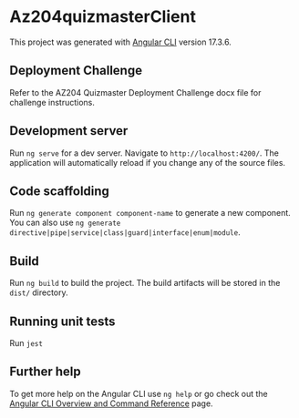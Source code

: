 # Az204quizmasterClient

This project was generated with [Angular CLI](https://github.com/angular/angular-cli) version 17.3.6.

## Deployment Challenge
Refer to the AZ204 Quizmaster Deployment Challenge docx file for challenge instructions.

## Development server

Run `ng serve` for a dev server. Navigate to `http://localhost:4200/`. The application will automatically reload if you change any of the source files.

## Code scaffolding

Run `ng generate component component-name` to generate a new component. You can also use `ng generate directive|pipe|service|class|guard|interface|enum|module`.

## Build

Run `ng build` to build the project. The build artifacts will be stored in the `dist/` directory.

## Running unit tests

Run `jest`


## Further help

To get more help on the Angular CLI use `ng help` or go check out the [Angular CLI Overview and Command Reference](https://angular.io/cli) page.
